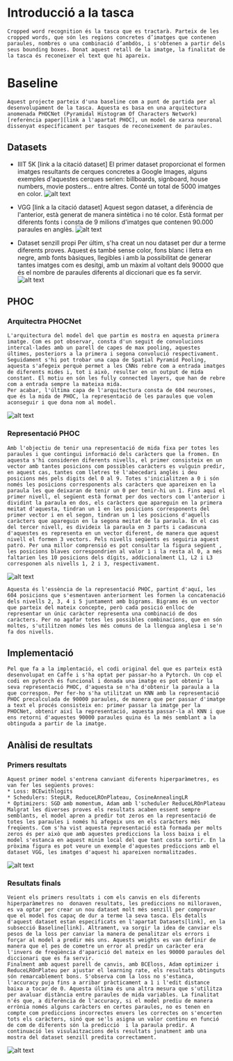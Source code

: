 
# Introducció a la tasca
	Cropped word recognition és la tasca que es tractarà. Parteix de les cropped words, que són les regions concretes d’imatges que contenen paraules, nombres o una combinació d’ambdòs, i s'obtenen a partir dels seus bounding boxes. Donat aquest retall de la imatge, la finalitat de la tasca és reconeixer el text que hi apareix. 


# Baseline
	Aquest projecte parteix d'una baseline com a punt de partida per al desenvolupament de la tasca. Aquesta es basa en una arquitectura anomenada PHOCNet (Pyramidal Histogram Of Characters Network) [referència paper][link a l'apartat PHOC], un model de xarxa neuronal dissenyat específicament per tasques de reconeixement de paraules.

## Datasets
* IIIT 5K [link a la citació dataset]
	El primer dataset proporcionat el formen imatges resultants de cerques concretes a Google Images, alguns exemples d'aquestes cerques serien: billboards, signboard, house numbers, movie posters... entre altres.
	Conté un total de 5000 imatges en color.
    ![alt text](https://imgur.com/u1qPQYL.png) 
    
* VGG [link a la citació dataset]
	Aquest segon dataset, a diferència de l'anterior, està generat de manera sintètica i no té color. Està format per diferents fonts i consta de 9 milions d'imatges que contenen 90.000 paraules en anglès.
    ![alt text](https://imgur.com/dtUGt6v.png) 

* Dataset senzill propi 
	Per últim, s'ha creat un nou dataset per dur a terme diferents proves. Aquest és també sense color, fons blanc i lletra en negre, amb fonts bàsiques, llegibles i amb la possibilitat de generar tantes imatges com es desitgi, amb un màxim al voltant dels 90000 que és el nombre de paraules diferents al diccionari que es fa servir.
    ![alt text](https://imgur.com/0d6YWgr.png) 

## PHOC
### Arquitectra PHOCNet
	L'arquitectura del model del que partim es mostra en aquesta primera imatge. Com es pot observar, consta d'un seguit de convolucions intercal·lades amb un parell de capes de max pooling, aquestes últimes, posteriors a la primera i segona convolució respectivament. Seguidament s'hi pot trobar una capa de Spatial Pyramid Pooling, aquesta s'afegeix perquè permet a les CNNs rebre com a entrada imatges de diferents mides i, tot i això, resultar en un output de mida constant. El motiu en són les fully connected layers, que han de rebre com a entrada sempre la mateixa mida.
	Per acabar, l'última capa de l'arquitectura consta de 604 neurones, que és la mida de PHOC, la representació de les paraules que volem aconseguir i que dona nom al model.
![alt text](https://imgur.com/unjt2Zn.png)


### Representació PHOC
	Amb l'objectiu de tenir una representació de mida fixa per totes les paraules i que contingui informació dels caràcters que la fromen. En aquesta s'hi consideren diferents nivells, el primer consisteix en un vector amb tantes posicions com possibles caràcters es vulguin predir, en aquest cas, tantes com lletres té l'abecedari anglès i deu posicions més pels digits del 0 al 9. Totes s'inicialitzen a 0 i són només les posicions corresponents als caràcters que apareixen en la paraula les que deixaran de tenir un 0 per tenir-hi un 1. Fins aquí el primer nivell, el següent està format per dos vectors com l'anterior i dividint la paraula en dos, els caràcters que apareguin en la primera meitat d'aquesta, tindran un 1 en les posicions corresponents del primer vector i en el segon, tindran un 1 les posicions d'aquells caràcters que apareguin en la segona meitat de la paraula. En el cas del tercer nivell, es divideix la paraula en 3 parts i cadascuna d'aquestes es representa en un vector diferent, de manera que aquest nivell el formen 3 vectors. Pels nivells següents es seguiria aquest patró. Per una millor comprensió es pot consultar la figura següent , les posicions blaves correspondrien al valor 1 i la resta al 0, a més faltarien les 10 posicions dels dígits, addicionalment L1, L2 i L3 corresponen als nivells 1, 2 i 3, respectivament. 
![alt text](https://imgur.com/C0UxRMN.png) 
	
	Aquesta és l'essència de la representació PHOC, partint d'aquí, les 604 posicions que s'esmentaven anteriorment les formen la concatenació dels nivells 2, 3, 4 i 5 juntament amb bigrams. Bigrams és un vector que parteix del mateix concepte, però cada posició enlloc de representar un únic caràcter representa una combinació de dos caràcters. Per no agafar totes les possibles combinacions, que en són moltes, s'utilitzen només les més comuns de la llengua anglesa i se'n fa dos nivells.


## Implementació
	Pel que fa a la implentació, el codi original del que es parteix està desenvolupat en Caffe i s'ha optat per passar-ho a Pytorch. Un cop el codi en pytorch és funcional i donada una imatge es pot obtenir la seva representació PHOC, d'aquesta se n'ha d'obtenir la paraula a la que correspon. Per fer-ho s'ha utilitzat un KNN amb la representació PHOC precalculada de 90000 paraules, de manera que per passar d'imatge a text el procés consisteix en: primer passar la imatge per la PHOCNet, obtenir així la representació, aquesta passar-la al KNN i que ens retorni d'aquestes 90000 paraules quina és la més semblant a la obtinguda a partir de la imatge.

## Anàlisi de resultats
### Primers resultats
	Aquest primer model s'entrena canviant diferents hiperparàmetres, es van fer les següents proves:
    * Loss: BCEwithlogits
    * Schedulers: StepLR, ReduceLROnPlateau, CosineAnnealingLR
    * Optimizers: SGD amb momentum, Adam amb l'scheduler ReduceLROnPlateau
    Malgrat les diverses proves els resultats acaben essent sempre semblants, el model apren a predir tot zeros en la representació de totes les paraules i només hi afegeix uns en els caràcters més freqüents. Com s'ha vist aquesta representació està formada per molts zeros és per això que amb aquestes prediccions la loss baixa i el model s'estanca en aquest minim local del que tant costa sortir. En la pròxima figura es pot veure un exemple d'aquestes prediccions amb el dataset VGG, les imatges d'aquest hi apareixen normalitzades.
![alt text](https://imgur.com/cCy64lx.png) 

### Resultats finals
	Veient els primers resultats i com els canvis en els diferents hiperparàmetres no  donaven resultats, les prediccions no milloraven, es va optar per crear un nou dataset molt més senzill per comprovar que el model fos capaç de dur a terme la seva tasca. Els detalls d'aquest dataset estan especificats en l'apartat Datasets[link], en la subsecció Baseline[link]. Altrament, va sorgir la idea de canviar els pesos de la loss per canviar la manera de penalitzar els errors i forçar al model a predir més uns. Aquests weights es van definir de manera que el pes de cometre un error al predir un caràcter era l'invers de freqüència d'aparició del mateix en les 90000 paraules del diccionari que es fa servir.
	Finalment amb aquest parell de canvis, amb BCEloss, Adam optimizer i ReduceLROnPlateu per ajustar el learning rate, els resultats obtinguts són remarcablement bons. S'observa com la loss no s'estanca, l'accuracy puja fins a arribar pràcticament a 1 i l'edit distance baixa a tocar de 0. Aquesta última és una altra mesura que s'utilitza per avaluar distància entre paraules de mida variables. La finalitat n'és que, a diferència de l'accuracy, si el model prediu de manera errònia només alguns caràcters en certes paraules, no es tenen en compte com prediccions incorrectes envers les correctes on s'encerten tots els caràcters, sinó que se'ls asigna un valor continu en funció de com de diferents són la predicció  i la paraula predir. A continuació les visulaitzacions dels resultats junatment amb una mostra del dataset senzill predita correctament.
![alt text](https://imgur.com/cr3EJY8.png) 


